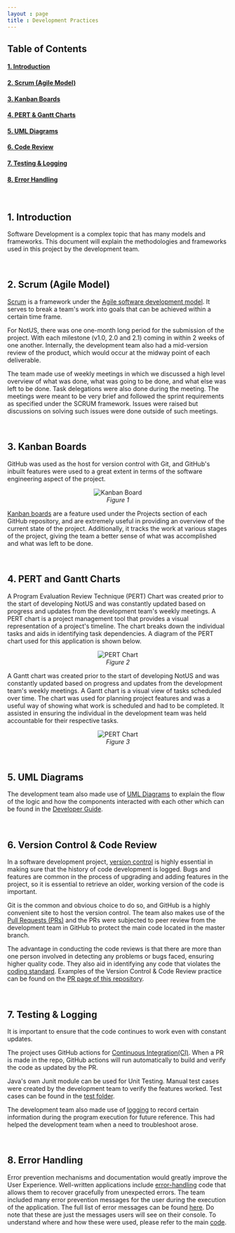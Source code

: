 ```yaml
---
layout : page
title : Development Practices
---
```


## Table of Contents
#### [1. Introduction](#intro)<br>
#### [2. Scrum (Agile Model)](#scrum)<br>
#### [3. Kanban Boards](#kanban)<br>
#### [4. PERT & Gantt Charts](#pert)<br>
#### [5. UML Diagrams](#uml)<br>
#### [6. Code Review](#code)<br>
#### [7. Testing & Logging](#testing)<br>
#### [8. Error Handling](#errors)<br>

<br>

## <a name="intro">1. Introduction</a>
Software Development is a complex topic that has many models and frameworks. This document will explain the methodologies and frameworks used in this project by the development team.

<br>

## <a name="scrum">2. Scrum (Agile Model)</a>
[Scrum](https://nus-cs2113-ay2021s1.github.io/website/schedule/week12/topics.html#W12-4) is a framework under the [Agile software development model](https://en.wikipedia.org/wiki/Agile_software_development). It serves to break a team's work into goals that can be achieved within a certain time frame.

For NotUS, there was one one-month long period for the submission of the project. With each milestone (v1.0, 2.0 and 2.1) coming in within 2 weeks of one another. Internally, the development team also had a mid-version review of the product, which would occur at the midway point of each deliverable.

The team made use of weekly meetings in which we discussed a high level overview of what was done, what was going to be done, and what else was left to be done. Task delegations were also done during the meeting. The meetings were meant to be very brief and followed the sprint requirements as specified under the SCRUM framework. Issues were raised but discussions on solving such issues were done outside of such meetings.

<br>

## <a name="kanban">3. Kanban Boards</a>
GitHub was used as the host for version control with Git, and GitHub's inbuilt features were used to a great extent in terms of the software engineering aspect of the project.

<p align="center">
  <img alt="Kanban Board" src="screenshots/kanban.png" />
  <br><em>Figure 1</em>
</p>

[Kanban boards](https://en.wikipedia.org/wiki/Kanban_board) are a feature used under the Projects section of each GitHub repository, and are extremely useful in providing an overview of the current state of the project. Additionally, it tracks the work at various stages of the project, giving the team a better sense of what was accomplished and what was left to be done. 

<br>

## <a name="pert">4. PERT and Gantt Charts</a>
A Program Evaluation Review Technique (PERT) Chart was created prior to the start of developing NotUS and was constantly updated based on progress and updates from the development team's weekly meetings. A PERT chart is a project management tool that provides a visual representation of a project's timeline. The chart breaks down the individual tasks and aids in identifying task dependencies. A diagram of the PERT chart used for this application is shown below.

<p align="center">
  <img alt="PERT Chart" src="diagrams/out/PERT_Chart.png" />
  <br><em>Figure 2</em>
</p>

A Gantt chart was created prior to the start of developing NotUS and was constantly updated based on progress and updates from the development team's weekly meetings. A Gantt chart is a visual view of tasks scheduled over time. The chart was used for planning project features and was a useful way of showing what work is scheduled and had to be completed. It assisted in ensuring the individual in the development team was held accountable for their respective tasks.

<p align="center">
  <img alt="PERT Chart" src="diagrams/out/Gantt_Chart.png" />
  <br><em>Figure 3</em>
</p>

<br>

## <a name="uml">5. UML Diagrams</a>
The development team also made use of [UML Diagrams](https://nus-cs2113-ay2021s1.github.io/website/schedule/week8/topics.html#W8-3) to explain the flow of the logic and how the components interacted with each other which can be found in the [Developer Guide](DeveloperGuide.md).

<br>

## <a name="code">6. Version Control & Code Review</a>
In a software development project, [version control](https://nus-cs2113-ay2021s1.github.io/website/schedule/week7/topics.html#W7-8) is highly essential in making sure that the history of code development is logged. Bugs and features are common in the process of upgrading and adding features in the project, so it is essential to retrieve an older, working version of the code is important.

Git is the common and obvious choice to do so, and GitHub is a highly convenient site to host the version control. The team also makes use of the [Pull Requests (PRs)](https://nus-cs2113-ay2021s1.github.io/website/schedule/week4/topics.html#W4-8) and the PRs were subjected to peer review from the development team in GitHub to protect the main code located in the master branch.

The advantage in conducting the code reviews is that there are more than one person involved in detecting any problems or bugs faced, ensuring higher quality code. They also aid in identifying any code that violates the [coding standard](https://se-education.org/guides/conventions/java/basic.html). Examples of the Version Control & Code Review practice can be found on the [PR page of this repository](https://github.com/AY2021S1-CS2113-T13-1/tp/pulls).

<br>

## <a name="testing">7. Testing & Logging</a>
It is important to ensure that the code continues to work even with constant updates.

The project uses GitHub actions for [Continuous Integration(CI)](https://nus-cs2113-ay2021s1.github.io/website/schedule/week7/topics.html#W7-6). When a PR is made in the repo, GitHub actions will run automatically to build and verify the code as updated by the PR.

Java's own Junit module can be used for Unit Testing. Manual test cases were created by the development team to verify the features worked. Test cases can be found in the [test folder](https://github.com/AY2021S1-CS2113-T13-1/tp/tree/master/src/test/java/seedu/notus).

The development team also made use of [logging](https://nus-cs2113-ay2021s1.github.io/website/schedule/week9/topics.html#W9-2) to record certain information during the program execution for future reference. This had helped the development team when a need to troubleshoot arose.

<br>

## 8. Error Handling <a name="errors">
Error prevention mechanisms and documentation would greatly improve the User Experience. Well-written applications include [error-handling](https://nus-cs2113-ay2021s1.github.io/website/schedule/week5/topics.html#W5-6) code that allows them to recover gracefully from unexpected errors. The team included many error prevention messages for the user during the execution of the application. The full list of error messages can be found [here](https://github.com/AY2021S1-CS2113-T13-1/tp/blob/master/src/main/java/seedu/notus/util/CommandMessage.java). Do note that these are just the messages users will see on their console. To understand where and how these were used, please refer to the main [code](https://github.com/AY2021S1-CS2113-T13-1/tp/tree/master/src/main/java/seedu/notus).
